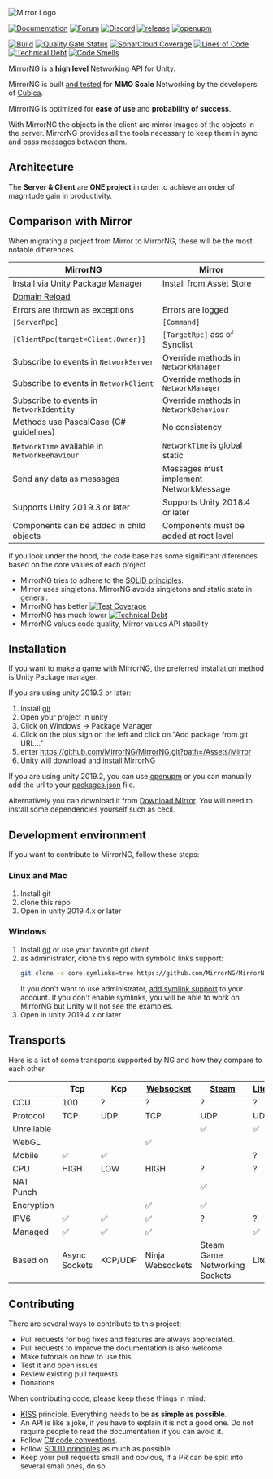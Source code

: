 ![Mirror Logo](https://i.imgur.com/we6li1x.png)

[![Documentation](https://img.shields.io/badge/documentation-brightgreen.svg)](https://mirrorng.github.io/MirrorNG/)
[![Forum](https://img.shields.io/badge/forum-brightgreen.svg)](https://forum.unity.com/threads/mirror-networking-for-unity-aka-hlapi-community-edition.425437/)
[![Discord](https://img.shields.io/discord/343440455738064897.svg)](https://discordapp.com/invite/N9QVxbM)
[![release](https://img.shields.io/github/release/MirrorNG/MirrorNG.svg)](https://github.com/MirrorNG/MirrorNG/releases/latest)
[![openupm](https://img.shields.io/npm/v/com.mirrorng.mirrorng?label=openupm&registry_uri=https://package.openupm.com)](https://openupm.com/packages/com.mirrorng.mirrorng/)

[![Build](https://github.com/MirrorNG/MirrorNG/workflows/CI/badge.svg)](https://github.com/MirrorNG/MirrorNG/actions?query=workflow%3ACI)
[![Quality Gate Status](https://sonarcloud.io/api/project_badges/measure?project=MirrorNG_MirrorNG&metric=alert_status)](https://sonarcloud.io/dashboard?id=MirrorNG_MirrorNG)
[![SonarCloud Coverage](https://sonarcloud.io/api/project_badges/measure?project=MirrorNG_MirrorNG&metric=coverage)](https://sonarcloud.io/component_measures?id=MirrorNG_MirrorNG&metric=coverage)
[![Lines of Code](https://sonarcloud.io/api/project_badges/measure?project=MirrorNG_MirrorNG&metric=ncloc)](https://sonarcloud.io/dashboard?id=MirrorNG_MirrorNG)
[![Technical Debt](https://sonarcloud.io/api/project_badges/measure?project=MirrorNG_MirrorNG&metric=sqale_index)](https://sonarcloud.io/dashboard?id=MirrorNG_MirrorNG)
[![Code Smells](https://sonarcloud.io/api/project_badges/measure?project=MirrorNG_MirrorNG&metric=code_smells)](https://sonarcloud.io/dashboard?id=MirrorNG_MirrorNG)


MirrorNG is a **high level** Networking API for Unity.

MirrorNG is built [and tested](https://www.youtube.com/watch?v=mDCNff1S9ZU) for **MMO Scale** Networking by the developers of  [Cubica](https://cubica.net).

MirrorNG is optimized for **ease of use** and **probability of success**.

With MirrorNG the objects in the client are mirror images of the objects in the server.  MirrorNG provides all the tools necessary to keep them in sync and pass messages between them.

## Architecture
The **Server & Client** are **ONE project** in order to achieve an order of magnitude gain in productivity.

## Comparison with Mirror
When migrating a project from Mirror to MirrorNG, these will be the most notable differences.

| MirrorNG                                                                                      | Mirror                                 |
| --------------------------------------------------------------------------------------------- | -------------------------------------- |
| Install via Unity Package Manager                                                             | Install from Asset Store               |
| [Domain Reload](https://blogs.unity3d.com/2019/11/05/enter-play-mode-faster-in-unity-2019-3/) |                                        |
| Errors are thrown as exceptions                                                               | Errors are logged                      |
| `[ServerRpc]`                                                                                 | `[Command]`                            |
| `[ClientRpc(target=Client.Owner)]`                                                            | `[TargetRpc]`  ass of Synclist         |
| Subscribe to events in `NetworkServer`                                                        | Override methods in `NetworkManager`   |
| Subscribe to events in `NetworkClient`                                                        | Override methods in `NetworkManager`   |
| Subscribe to events in `NetworkIdentity`                                                      | Override methods in `NetworkBehaviour` |
| Methods use PascalCase (C# guidelines)                                                        | No consistency                         |
| `NetworkTime` available in `NetworkBehaviour`                                                 | `NetworkTime` is global static         |
| Send any data as messages                                                                     | Messages must implement NetworkMessage |
| Supports Unity 2019.3 or later                                                                | Supports Unity 2018.4 or later         |
| Components can be added in child objects                                                      | Components must be added at root level |

If you look under the hood,  the code base has some significant diferences based on the core values of each project
* MirrorNG tries to adhere to the [SOLID principles](https://en.wikipedia.org/wiki/SOLID).
* Mirror uses singletons.  MirrorNG avoids singletons and static state in general.
* MirrorNG has better  [![Test Coverage](https://sonarcloud.io/api/project_badges/measure?project=MirrorNG_MirrorNG&metric=coverage)](https://sonarcloud.io/dashboard?id=MirrorNG_MirrorNG)
* MirrorNG has much lower [![Technical Debt](https://sonarcloud.io/api/project_badges/measure?project=MirrorNG_MirrorNG&metric=sqale_index)](https://sonarcloud.io/dashboard?id=MirrorNG_MirrorNG)
* MirrorNG values code quality,  Mirror values API stability

## Installation
If you want to make a game with MirrorNG, the preferred installation method is Unity Package manager.

If you are using unity 2019.3 or later: 

1) Install [git](https://www.git-scm.com/)
2) Open your project in unity
3) Click on Windows -> Package Manager
4) Click on the plus sign on the left and click on "Add package from git URL..."
5) enter https://github.com/MirrorNG/MirrorNG.git?path=/Assets/Mirror
6) Unity will download and install MirrorNG

If you are using unity 2019.2, you can use [openupm](https://openupm.com/packages/com.mirrorng.mirrorng/) or you can manually add the url to your [packages.json](https://docs.unity3d.com/Manual/upm-git.html) file. 

Alternatively you can download it from [Download Mirror](https://github.com/MirrorNG/MirrorNG/releases).  You will need to install some dependencies yourself such as cecil.

## Development environment
If you want to contribute to  MirrorNG, follow these steps:

### Linux and Mac
1) Install git
2) clone this repo
3) Open in unity 2019.4.x or later

### Windows
1) Install [git](https://git-scm.com/download/win) or use your favorite git client
2) as administrator, clone this repo with symbolic links support:
    ```sh
    git clone -c core.symlinks=true https://github.com/MirrorNG/MirrorNG.git
    ```
    It you don't want to use administrator, [add symlink support](https://www.joshkel.com/2018/01/18/symlinks-in-windows/) to your account.
    If you don't enable symlinks, you will be able to work on MirrorNG but Unity will not see the examples.
3) Open in unity 2019.4.x or later

## Transports
Here is a list of some transports supported by NG and how they compare to each other

|            | Tcp                | Kcp                | [Websocket](https://github.com/MirrorNG/WebsocketNG) | [Steam](https://github.com/dragonslaya84/FizzySteamyMirror) | [LiteNetLibNG](https://github.com/uweenukr/LiteNetLibNG) | [IgnoranceNG](https://github.com/dragonslaya84/IgnoranceNG) |
| ---------- | ------------------ | ------------------ | ------------------------------------------------------ | ----------------------------------------------------------------------- | -------------------------------------------------------- | ----------------------------------------------------------- |
| CCU        | 100                | ?                  | ?                                                      | ?                                                                       | ?                                                        | ?                                                           |
| Protocol   | TCP                | UDP                | TCP                                                    | UDP                                                                     | UDP                                                      | UDP                                                         |
| Unreliable |                    |                    |                                                        | :white_check_mark:                                                      | :white_check_mark:                                       | :white_check_mark:                                          |
| WebGL      |                    |                    | :white_check_mark:                                     |                                                                         |                                                          |                                                             |
| Mobile     | :white_check_mark: | :white_check_mark: |                                                        |                                                                         | ?                                                        | ?                                                           |
| CPU        | HIGH               | LOW                | HIGH                                                   | ?                                                                       | ?                                                        | ?                                                           |
| NAT Punch  |                    |                    |                                                        | :white_check_mark:                                                      |                                                          |                                                             |
| Encryption |                    |                    | :white_check_mark:                                     | :white_check_mark:                                                      |                                                          |                                                             |
| IPV6       | :white_check_mark: | :white_check_mark: | :white_check_mark:                                     | ?                                                                       | ?                                                        | ?                                                           |
| Managed    | :white_check_mark: | :white_check_mark: | :white_check_mark:                                     |                                                                         | :white_check_mark:                                       |                                                             |
| Based on   | Async Sockets      | KCP/UDP            | Ninja Websockets                                       | Steam Game Networking Sockets                                           | LiteNetLib                                               | ENet                                                        |

## Contributing

There are several ways to contribute to this project:

* Pull requests for bug fixes and features are always appreciated.
* Pull requests to improve the documentation is also welcome
* Make tutorials on how to use this
* Test it and open issues
* Review existing pull requests
* Donations

When contributing code, please keep these things in mind:

* [KISS](https://en.wikipedia.org/wiki/KISS_principle) principle. Everything needs to be **as simple as possible**. 
* An API is like a joke,  if you have to explain it is not a good one.  Do not require people to read the documentation if you can avoid it.
* Follow [C# code conventions](https://docs.microsoft.com/en-us/dotnet/csharp/programming-guide/inside-a-program/coding-conventions).
* Follow [SOLID principles](https://en.wikipedia.org/wiki/SOLID) as much as possible. 
* Keep your pull requests small and obvious,  if a PR can be split into several small ones, do so.

